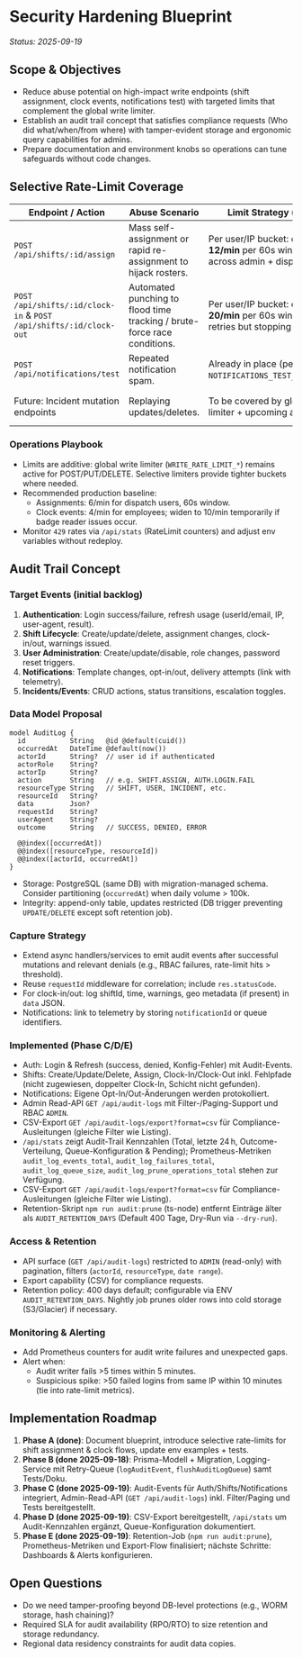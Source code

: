 # Security Hardening Blueprint

_Status: 2025-09-19_

## Scope & Objectives
- Reduce abuse potential on high-impact write endpoints (shift assignment, clock events, notifications test) with targeted limits that complement the global write limiter.
- Establish an audit trail concept that satisfies compliance requests (Who did what/when/from where) with tamper-evident storage and ergonomic query capabilities for admins.
- Prepare documentation and environment knobs so operations can tune safeguards without code changes.

## Selective Rate-Limit Coverage

| Endpoint / Action | Abuse Scenario | Limit Strategy (defaults) | Environment Controls | Notes |
| --- | --- | --- | --- | --- |
| `POST /api/shifts/:id/assign` | Mass self-assignment or rapid re-assignment to hijack rosters. | Per user/IP bucket: default **12/min** per 60s window. Shared across admin + dispatcher roles. | `SHIFT_ASSIGN_RATE_LIMIT_ENABLED`, `SHIFT_ASSIGN_RATE_LIMIT_PER_MIN`, `SHIFT_ASSIGN_RATE_LIMIT_WINDOW_MS` | Implemented via dedicated limiter + RBAC (`ADMIN`,`DISPATCHER`). |
| `POST /api/shifts/:id/clock-in` & `POST /api/shifts/:id/clock-out` | Automated punching to flood time tracking / brute-force race conditions. | Per user/IP bucket: default **20/min** per 60s window allowing retries but stopping spam. | `SHIFT_CLOCK_RATE_LIMIT_ENABLED`, `SHIFT_CLOCK_RATE_LIMIT_PER_MIN`, `SHIFT_CLOCK_RATE_LIMIT_WINDOW_MS` | Limiter shared between clock-in/out to cover both flows. |
| `POST /api/notifications/test` | Repeated notification spam. | Already in place (per user/IP) via `NOTIFICATIONS_TEST_RATE_LIMIT_*`. |  | Maintain observability counters. |
| Future: Incident mutation endpoints | Replaying updates/deletes. | To be covered by global write limiter + upcoming audit events. |  | Add per-resource controls if abuse observed. |

### Operations Playbook
- Limits are additive: global write limiter (`WRITE_RATE_LIMIT_*`) remains active for POST/PUT/DELETE. Selective limiters provide tighter buckets where needed.
- Recommended production baseline:
  - Assignments: 6/min for dispatch users, 60s window.
  - Clock events: 4/min for employees; widen to 10/min temporarily if badge reader issues occur.
- Monitor `429` rates via `/api/stats` (RateLimit counters) and adjust env variables without redeploy.

## Audit Trail Concept

### Target Events (initial backlog)
1. **Authentication**: Login success/failure, refresh usage (userId/email, IP, user-agent, result).
2. **Shift Lifecycle**: Create/update/delete, assignment changes, clock-in/out, warnings issued.
3. **User Administration**: Create/update/disable, role changes, password reset triggers.
4. **Notifications**: Template changes, opt-in/out, delivery attempts (link with telemetry).
5. **Incidents/Events**: CRUD actions, status transitions, escalation toggles.

### Data Model Proposal
```prisma
model AuditLog {
  id           String   @id @default(cuid())
  occurredAt   DateTime @default(now())
  actorId      String?  // user id if authenticated
  actorRole    String?
  actorIp      String?
  action       String   // e.g. SHIFT.ASSIGN, AUTH.LOGIN.FAIL
  resourceType String   // SHIFT, USER, INCIDENT, etc.
  resourceId   String?
  data         Json?
  requestId    String?
  userAgent    String?
  outcome      String   // SUCCESS, DENIED, ERROR

  @@index([occurredAt])
  @@index([resourceType, resourceId])
  @@index([actorId, occurredAt])
}
```
- Storage: PostgreSQL (same DB) with migration-managed schema. Consider partitioning (`occurredAt`) when daily volume > 100k.
- Integrity: append-only table, updates restricted (DB trigger preventing `UPDATE/DELETE` except soft retention job).

### Capture Strategy
- Extend async handlers/services to emit audit events after successful mutations and relevant denials (e.g., RBAC failures, rate-limit hits > threshold).
- Reuse `requestId` middleware for correlation; include `res.statusCode`.
- For clock-in/out: log shiftId, time, warnings, geo metadata (if present) in `data` JSON.
- Notifications: link to telemetry by storing `notificationId` or queue identifiers.

### Implemented (Phase C/D/E)
- Auth: Login & Refresh (success, denied, Konfig-Fehler) mit Audit-Events.
- Shifts: Create/Update/Delete, Assign, Clock-In/Clock-Out inkl. Fehlpfade (nicht zugewiesen, doppelter Clock-In, Schicht nicht gefunden).
- Notifications: Eigene Opt-In/Out-Änderungen werden protokolliert.
- Admin Read-API `GET /api/audit-logs` mit Filter-/Paging-Support und RBAC `ADMIN`.
- CSV-Export `GET /api/audit-logs/export?format=csv` für Compliance-Ausleitungen (gleiche Filter wie Listing).
- `/api/stats` zeigt Audit-Trail Kennzahlen (Total, letzte 24 h, Outcome-Verteilung, Queue-Konfiguration & Pending); Prometheus-Metriken `audit_log_events_total`, `audit_log_failures_total`, `audit_log_queue_size`, `audit_log_prune_operations_total` stehen zur Verfügung.
- CSV-Export `GET /api/audit-logs/export?format=csv` für Compliance-Ausleitungen (gleiche Filter wie Listing).
- Retention-Skript `npm run audit:prune` (ts-node) entfernt Einträge älter als `AUDIT_RETENTION_DAYS` (Default 400 Tage, Dry-Run via `--dry-run`).

### Access & Retention
- API surface (`GET /api/audit-logs`) restricted to `ADMIN` (read-only) with pagination, filters (`actorId`, `resourceType`, `date range`).
- Export capability (CSV) for compliance requests.
- Retention policy: 400 days default; configurable via ENV `AUDIT_RETENTION_DAYS`. Nightly job prunes older rows into cold storage (S3/Glacier) if necessary.

### Monitoring & Alerting
- Add Prometheus counters for audit write failures and unexpected gaps.
- Alert when:
  - Audit writer fails >5 times within 5 minutes.
  - Suspicious spike: >50 failed logins from same IP within 10 minutes (tie into rate-limit metrics).

## Implementation Roadmap
1. **Phase A (done)**: Document blueprint, introduce selective rate-limits for shift assignment & clock flows, update env examples + tests.
2. **Phase B (done 2025-09-18)**: Prisma-Modell + Migration, Logging-Service mit Retry-Queue (`logAuditEvent`, `flushAuditLogQueue`) samt Tests/Doku.
3. **Phase C (done 2025-09-19)**: Audit-Events für Auth/Shifts/Notifications integriert, Admin-Read-API (`GET /api/audit-logs`) inkl. Filter/Paging und Tests bereitgestellt.
4. **Phase D (done 2025-09-19)**: CSV-Export bereitgestellt, `/api/stats` um Audit-Kennzahlen ergänzt, Queue-Konfiguration dokumentiert.
5. **Phase E (done 2025-09-19)**: Retention-Job (`npm run audit:prune`), Prometheus-Metriken und Export-Flow finalisiert; nächste Schritte: Dashboards & Alerts konfigurieren.

## Open Questions
- Do we need tamper-proofing beyond DB-level protections (e.g., WORM storage, hash chaining)?
- Required SLA for audit availability (RPO/RTO) to size retention and storage redundancy.
- Regional data residency constraints for audit data copies.
